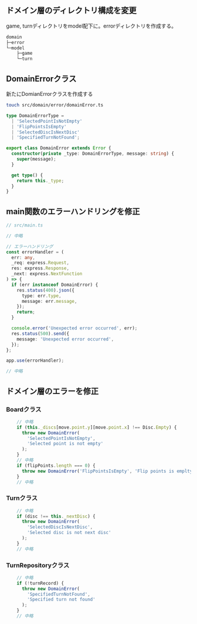 ## ドメイン層のディレクトリ構成を変更

game, turnディレクトリをmodel配下に。errorディレクトリを作成する。

```bash
domain
├─error
└─model
    ├─game
    └─turn
```

## DomainErrorクラス

新たにDomianErrorクラスを作成する

```bash
touch src/domain/error/domainError.ts
```

```ts
type DomainErrorType =
  | 'SelectedPointIsNotEmpty'
  | 'FlipPointsIsEmpty'
  | 'SelectedDiscIsNextDisc'
  | 'SpecifiedTurnNotFound';

export class DomainError extends Error {
  constructor(private _type: DomainErrorType, message: string) {
    super(message);
  }

  get type() {
    return this._type;
  }
}
```

## main関数のエラーハンドリングを修正

```ts
// src/main.ts

// 中略

// エラーハンドリング
const errorHandler = (
  err: any,
  _req: express.Request,
  res: express.Response,
  _next: express.NextFunction
) => {
  if (err instanceof DomainError) {
    res.status(400).json({
      type: err.type,
      message: err.message,
    });
    return;
  }

  console.error('Unexpected error occurred', err);
  res.status(500).send({
    message: 'Unexpected error occurred',
  });
};

app.use(errorHandler);

// 中略
```

## ドメイン層のエラーを修正 

### Boardクラス 

```ts
    // 中略
    if (this._discs[move.point.y][move.point.x] !== Disc.Empty) {
      throw new DomainError(
        'SelectedPointIsNotEmpty',
        'Selected point is not empty'
      );
    }
    // 中略
    if (flipPoints.length === 0) {
      throw new DomainError('FlipPointsIsEmpty', 'Flip points is emplty');
    }    
    // 中略
```

### Turnクラス 

```ts
    // 中略
    if (disc !== this._nextDisc) {
      throw new DomainError(
        'SelectedDiscIsNextDisc',
        'Selected disc is not next disc'
      );
    }
    // 中略
```

### TurnRepositoryクラス

```ts
    // 中略
    if (!turnRecord) {
      throw new DomainError(
        'SpecifiedTurnNotFound',
        'Specified turn not found'
      );
    }
    // 中略
```